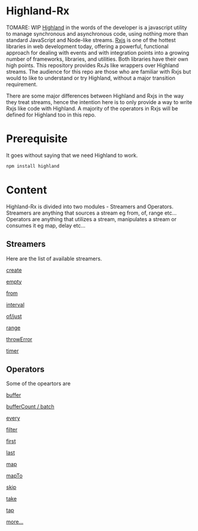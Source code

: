 # Highland-Rx
TOMARE: WIP 
[Highland](https://highlandjs.org/) in the words of the developer is a javascript utility to manage synchronous and asynchronous code, using nothing more than standard JavaScript and Node-like streams. [Rxjs](https://www.learnrxjs.io/) is one of the hottest libraries in web development today, offering a powerful, functional approach for dealing with events and with integration points into a growing number of frameworks, libraries, and utilities. Both libraries have their own high points. This repository provides RxJs like wrappers over Highland streams. The audience for this repo are those who are familiar with Rxjs but would to like to understand or try Highland, without a major transition requirement.

There are some major differences between Highland and Rxjs in the way they treat streams, hence the intention here is to only provide a way to write Rxjs like code with Highland. A majority of the operators in Rxjs will be defined for Highland too in this repo.

# Prerequisite
It goes without saying that we need Highland to work.

```bash
npm install highland
```

# Content

Highland-Rx is divided into two modules - Streamers and Operators. Streamers are anything that sources a stream eg from, of, range etc... Operators are anything that utilizes a stream, manipulates a stream or consumes it eg map, delay etc...

## Streamers
Here are the list of available streamers.

[create](/highland-rx-examples/streamers/create.md)

[empty](/highland-rx-examples/streamers/empty.md) 

[from](/highland-rx-examples/streamers/from.md) 

[interval](/highland-rx-examples/streamers/interval.md) 

[of/just](/highland-rx-examples/streamers/of.md) 

[range](/highland-rx-examples/streamers/range.md) 

[throwError](/highland-rx-examples/streamers/throwError.md) 

[timer](/highland-rx-examples/streamers/timer.md) 


## Operators
Some of the opeartors are

[buffer](/highland-rx-examples/operators/buffer.md)

[bufferCount / batch](/highland-rx-examples/operators/bufferCount.md)

[every](/highland-rx-examples/operators/every.md)

[filter](/highland-rx-examples/operators/filter.md)

[first](/highland-rx-examples/operators/first.md)

[last](/highland-rx-examples/operators/last.md)

[map](/highland-rx-examples/operators/map.md)

[mapTo](/highland-rx-examples/operators/mapTo.md)

[skip](/highland-rx-examples/operators/skip.md)

[take](/highland-rx-examples/operators/take.md)

[tap](/highland-rx-examples/operators/tap.md)

[more...](/highland-rx-examples/operators.md)
